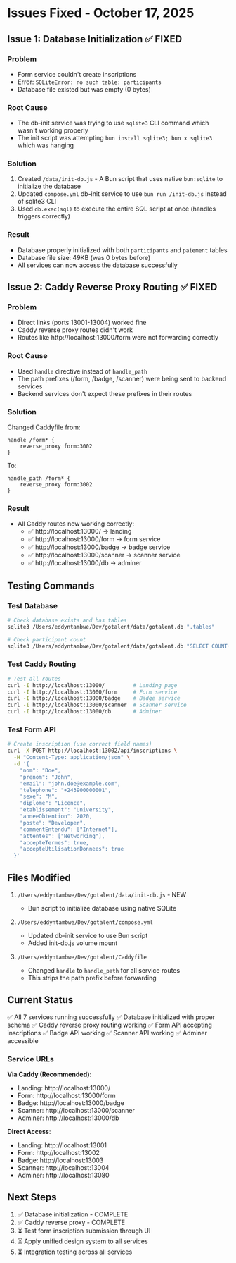 # Issues Fixed - October 17, 2025

## Issue 1: Database Initialization ✅ FIXED

### Problem
- Form service couldn't create inscriptions
- Error: `SQLiteError: no such table: participants`
- Database file existed but was empty (0 bytes)

### Root Cause
- The db-init service was trying to use `sqlite3` CLI command which wasn't working properly
- The init script was attempting `bun install sqlite3; bun x sqlite3` which was hanging

### Solution
1. Created `/data/init-db.js` - A Bun script that uses native `bun:sqlite` to initialize the database
2. Updated `compose.yml` db-init service to use `bun run /init-db.js` instead of sqlite3 CLI
3. Used `db.exec(sql)` to execute the entire SQL script at once (handles triggers correctly)

### Result
- Database properly initialized with both `participants` and `paiement` tables
- Database file size: 49KB (was 0 bytes before)
- All services can now access the database successfully

## Issue 2: Caddy Reverse Proxy Routing ✅ FIXED

### Problem
- Direct links (ports 13001-13004) worked fine
- Caddy reverse proxy routes didn't work
- Routes like http://localhost:13000/form were not forwarding correctly

### Root Cause
- Used `handle` directive instead of `handle_path`
- The path prefixes (/form, /badge, /scanner) were being sent to backend services
- Backend services don't expect these prefixes in their routes

### Solution
Changed Caddyfile from:
```
handle /form* {
    reverse_proxy form:3002
}
```

To:
```
handle_path /form* {
    reverse_proxy form:3002
}
```

### Result
- All Caddy routes now working correctly:
  - ✅ http://localhost:13000/ → landing
  - ✅ http://localhost:13000/form → form service
  - ✅ http://localhost:13000/badge → badge service
  - ✅ http://localhost:13000/scanner → scanner service
  - ✅ http://localhost:13000/db → adminer

## Testing Commands

### Test Database
```bash
# Check database exists and has tables
sqlite3 /Users/eddyntambwe/Dev/gotalent/data/gotalent.db ".tables"

# Check participant count
sqlite3 /Users/eddyntambwe/Dev/gotalent/data/gotalent.db "SELECT COUNT(*) FROM participants;"
```

### Test Caddy Routing
```bash
# Test all routes
curl -I http://localhost:13000/         # Landing page
curl -I http://localhost:13000/form     # Form service
curl -I http://localhost:13000/badge    # Badge service
curl -I http://localhost:13000/scanner  # Scanner service
curl -I http://localhost:13000/db       # Adminer
```

### Test Form API
```bash
# Create inscription (use correct field names)
curl -X POST http://localhost:13002/api/inscriptions \
  -H "Content-Type: application/json" \
  -d '{
    "nom": "Doe",
    "prenom": "John",
    "email": "john.doe@example.com",
    "telephone": "+243900000001",
    "sexe": "M",
    "diplome": "Licence",
    "etablissement": "University",
    "anneeObtention": 2020,
    "poste": "Developer",
    "commentEntendu": ["Internet"],
    "attentes": ["Networking"],
    "accepteTermes": true,
    "accepteUtilisationDonnees": true
  }'
```

## Files Modified

1. `/Users/eddyntambwe/Dev/gotalent/data/init-db.js` - NEW
   - Bun script to initialize database using native SQLite

2. `/Users/eddyntambwe/Dev/gotalent/compose.yml`
   - Updated db-init service to use Bun script
   - Added init-db.js volume mount

3. `/Users/eddyntambwe/Dev/gotalent/Caddyfile`
   - Changed `handle` to `handle_path` for all service routes
   - This strips the path prefix before forwarding

## Current Status

✅ All 7 services running successfully
✅ Database initialized with proper schema
✅ Caddy reverse proxy routing working
✅ Form API accepting inscriptions
✅ Badge API working
✅ Scanner API working
✅ Adminer accessible

### Service URLs

**Via Caddy (Recommended)**:
- Landing: http://localhost:13000/
- Form: http://localhost:13000/form
- Badge: http://localhost:13000/badge
- Scanner: http://localhost:13000/scanner
- Adminer: http://localhost:13000/db

**Direct Access**:
- Landing: http://localhost:13001
- Form: http://localhost:13002
- Badge: http://localhost:13003
- Scanner: http://localhost:13004
- Adminer: http://localhost:13080

## Next Steps

1. ✅ Database initialization - COMPLETE
2. ✅ Caddy reverse proxy - COMPLETE
3. ⏳ Test form inscription submission through UI
4. ⏳ Apply unified design system to all services
5. ⏳ Integration testing across all services
